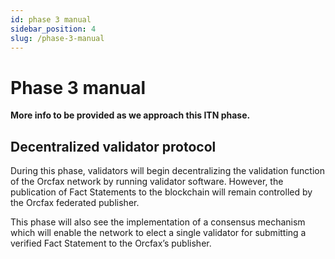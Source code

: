 ```yaml
---
id: phase 3 manual
sidebar_position: 4
slug: /phase-3-manual
---
```


# Phase 3 manual

**More info to be provided as we approach this ITN phase.**

## Decentralized validator protocol

During this phase, validators will begin decentralizing the validation function
of the Orcfax network by running validator software. However, the publication of
Fact Statements to the blockchain will remain controlled by the Orcfax
federated publisher.

This phase will also see the implementation of a consensus mechanism which will
enable the network to elect a single validator for submitting a verified Fact
Statement to the Orcfax’s publisher.
